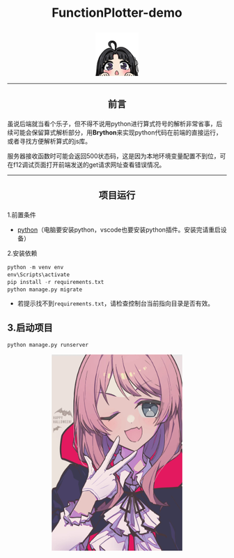 # <p style="text-align:center;"> FunctionPlotter-demo </p>
<p style="text-align:center;"> <img src="./486.1-done.png" width="100" height="100"> </p>

---
## <p style="text-align:center;"> 前言 </p>
虽说后端就当看个乐子，但不得不说用python进行算式符号的解析非常省事，后续可能会保留算式解析部分，用**Brython**来实现python代码在前端的直接运行，或者寻找方便解析算式的js库。

服务器接收函数时可能会返回500状态码，这是因为本地环境变量配置不到位，可在f12调试页面打开前端发送的get请求网址查看错误情况。

---
## <p style="text-align:center;"> 项目运行 </p>
1.前置条件
- [python](https://www.python.org/downloads/windows/)（电脑要安装python，vscode也要安装python插件。安装完请重启设备）

2.安装依赖
```python
python -m venv env 
env\Scripts\activate
pip install -r requirements.txt
python manage.py migrate
```
- 若提示找不到`requirements.txt`，请检查控制台当前指向目录是否有效。

3.启动项目
- 
```python
python manage.py runserver
```

<p style="text-align:center;"> <img src="./IMG_4007.PNG" width="300" height="450" title> </p>